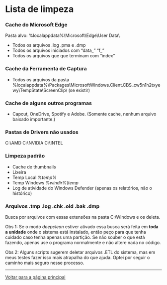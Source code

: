 # Lista de limpeza

### Cache do Microsoft Edge
Pasta alvo: %localappdata%\Microsoft\Edge\User Data\
- Todos os arquivos .log .pma e .dmp
- Todos os arquivos iniciados com “data_” “f_”
- Todos os arquivos que que terminam com “index”

### Cache da Ferramenta de Captura
- Todos os arquivos da pasta %localappdata%\Packages\MicrosoftWindows.Client.CBS_cw5n1h2txyewy\TempState\ScreenClip\ (se existir)

### Cache de alguns outros programas
- Capcut, OneDrive, Spotify e Adobe.
(Somente cache, nenhum arquivo baixado importante.)

### Pastas de Drivers não usados
C:\AMD
C:\NVIDIA
C:\INTEL

### Limpeza padrão
- Cache de thumbnails
- Lixeira
- Temp Local *%temp%*
- Temp Windows *%windir%\temp*
- Log de atividade do Windows Defender (apenas os relatórios, não o histórico)

### Arquivos .tmp .log .chk .old .bak .dmp
Busca por arquivos com essas extensões na pasta C:\Windows e os deleta.

Obs 1: Se o modo *deepclean* estiver ativado essa busca será feita em **toda a unidade** onde o sistema está instalado, então peço para que tenha cuidado caso tenha apenas uma partição.
Se não souber o que está fazendo, apenas use o programa normalmente e não altere nada no código.

Obs 2: Alguns scripts sugerem deletar arquivos .ETL do sistema, mas em meus testes fazer isso mais atrapalha do que ajuda. Optei por seguir o caminho mais seguro nesse processo.

---

[Voltar para a página principal](https://github.com/rubem-psd/W11bALF)

